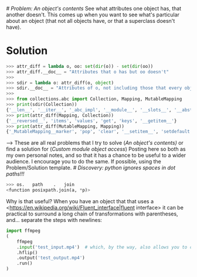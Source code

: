 *# Problem: An object's contents*
See what attributes one object has, that another doesn't.
This comes up when you want to see what's particular about an object (that not all objects have, or that a superclass doesn't have).

# Solution
```python
>>> attr_diff = lambda o, oo: set(dir(o)) - set(dir(oo))
>>> attr_diff.__doc__ = "Attributes that o has but oo doesn't"
>>>
>>> sdir = lambda o: attr_diff(o, object)
>>> sdir.__doc__ = "Attributes of o, not including those that every object has"
>>>
>>> from collections.abc import Collection, Mapping, MutableMapping
>>> print(sdir(Collection))
{'__len__', '__iter__', '_abc_impl', '__module__', '__slots__', '__abstractmethods__', '__contains__'}
>>> print(attr_diff(Mapping, Collection))
{'__reversed__', 'items', 'values', 'get', 'keys', '__getitem__'}
>>> print(attr_diff(MutableMapping, Mapping))
{'_MutableMapping__marker', 'pop', 'clear', '__setitem__', 'setdefault', '__delitem__', 'popitem', 'update'}
```
--> These are all real problems that I try to solve (*An object's contents)* or find a solution for (*Custom module object access*)
Posting here so both as my own personal notes, and so that it has a chance to be useful to a wider audience.
I encourage you to do the same. If possible, using the Problem/Solution template.
*# Discovery: python ignores spaces in dot paths!!!*
```python
>>> os.   path    .   join
<function posixpath.join(a, *p)>
```
Why is that useful?
When you have an object that that uses a <https://en.wikipedia.org/wiki/Fluent_interface|fluent interface> it can be practical to surround a long chain of transformations with parentheses, and... separate the steps with newlines:

```python
import ffmpeg
(
    ffmpeg
    .input('test_input.mp4')  # which, by the way, also allows you to comment!!
    .hflip()
    .output('test_output.mp4')
    .run()
)
```